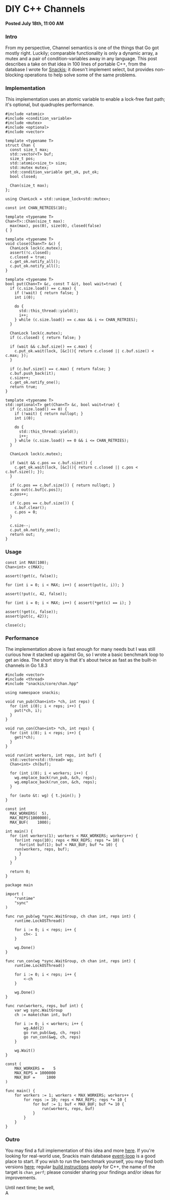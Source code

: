 # DIY C++ Channels
#### Posted July 18th, 11:00 AM

### Intro
From my perspective, Channel semantics is one of the things that Go got mostly right. Luckily; comparable functionality is only a dynamic array, a mutex and a pair of condition-variables away in any language. This post describes a take on that idea in 100 lines of portable C++, from the database I wrote for [Snackis](https://github.com/andreas-gone-wild/snackis); it doesn't implement select, but provides non-blocking operations to help solve some of the same problems.

### Implementation
This implementation uses an atomic variable to enable a lock-free fast path; it's optional, but quadruples performance.

```
#include <atomic>
#include <condition_variable>
#include <mutex>
#include <optional>
#include <vector>

template <typename T>
struct Chan {
  const size_t max;
  std::vector<T> buf;
  size_t pos;
  std::atomic<size_t> size;
  std::mutex mutex;
  std::condition_variable get_ok, put_ok;
  bool closed;

  Chan(size_t max);
};

using ChanLock = std::unique_lock<std::mutex>;

const int CHAN_RETRIES(10);

template <typename T>
Chan<T>::Chan(size_t max):
  max(max), pos(0), size(0), closed(false)
{ }

template <typename T>
void close(Chan<T> &c) {    
  ChanLock lock(c.mutex);
  assert(!c.closed);
  c.closed = true;
  c.get_ok.notify_all();
  c.put_ok.notify_all();
}

template <typename T>
bool put(Chan<T> &c, const T &it, bool wait=true) {
  if (c.size.load() == c.max) {
    if (!wait) { return false; }
    int i(0);
    
    do {
      std::this_thread::yield();
      i++;
    } while (c.size.load() == c.max && i <= CHAN_RETRIES);
  }

  ChanLock lock(c.mutex);
  if (c.closed) { return false; }
  
  if (wait && c.buf.size() == c.max) {
    c.put_ok.wait(lock, [&c](){ return c.closed || c.buf.size() < c.max; });
  }

  if (c.buf.size() == c.max) { return false; }
  c.buf.push_back(it);
  c.size++;
  c.get_ok.notify_one();
  return true;
}

template <typename T>
std::optional<T> get(Chan<T> &c, bool wait=true) {
  if (c.size.load() == 0) {
    if (!wait) { return nullopt; }
    int i(0);
    
    do {
      std::this_thread::yield(); 
      i++;
    } while (c.size.load() == 0 && i <= CHAN_RETRIES);
  }

  ChanLock lock(c.mutex);
    
  if (wait && c.pos == c.buf.size()) {
    c.get_ok.wait(lock, [&c](){ return c.closed || c.pos < c.buf.size(); });
  }
    
  if (c.pos == c.buf.size()) { return nullopt; }
  auto out(c.buf[c.pos]);
  c.pos++;

  if (c.pos == c.buf.size()) {
    c.buf.clear();
    c.pos = 0;
  }

  c.size--;
  c.put_ok.notify_one();
  return out;
}
```

### Usage

```
const int MAX(100);
Chan<int> c(MAX);

assert(!get(c, false));

for (int i = 0; i < MAX; i++) { assert(put(c, i)); }

assert(!put(c, 42, false));

for (int i = 0; i < MAX; i++) { assert(*get(c) == i); }

assert(!get(c, false));
assert(put(c, 42));

close(c);
```

### Performance
The implementation above is fast enough for many needs but I was still curious how it stacked up against Go, so I wrote a basic benchmark loop to get an idea. The short story is that it's about twice as fast as the built-in channels in Go 1.8.3

```
#include <vector>
#include <thread>
#include "snackis/core/chan.hpp"

using namespace snackis;

void run_pub(Chan<int> *ch, int reps) {
  for (int i(0); i < reps; i++) {
    put(*ch, i);
  }
}

void run_con(Chan<int> *ch, int reps) {
  for (int i(0); i < reps; i++) {
    get(*ch);
  }
}

void run(int workers, int reps, int buf) {
  std::vector<std::thread> wg;
  Chan<int> ch(buf);

  for (int i(0); i < workers; i++) {
    wg.emplace_back(run_pub, &ch, reps);
    wg.emplace_back(run_con, &ch, reps);
  }

  for (auto &t: wg) { t.join(); }
}

const int
  MAX_WORKERS(  5),
  MAX_REPS(1000000),
  MAX_BUF(    1000);

int main() {
  for (int workers(1); workers < MAX_WORKERS; workers++) {
    for(int reps(10); reps < MAX_REPS; reps *= 10) {
      for(int buf(1); buf < MAX_BUF; buf *= 10) {
	run(workers, reps, buf);
      }
    }
  }

  return 0;
}
```

```
package main

import (
	"runtime"
	"sync"
)

func run_pub(wg *sync.WaitGroup, ch chan int, reps int) {
	runtime.LockOSThread()
	
	for i := 0; i < reps; i++ {
		ch<- i
	}
	
	wg.Done()
}

func run_con(wg *sync.WaitGroup, ch chan int, reps int) {
	runtime.LockOSThread()

	for i := 0; i < reps; i++ {
		<-ch
	}
	
	wg.Done()
}

func run(workers, reps, buf int) {
	var wg sync.WaitGroup
	ch := make(chan int, buf)
	
	for i := 0; i < workers; i++ {
		wg.Add(2)
		go run_pub(&wg, ch, reps)
		go run_con(&wg, ch, reps)
	}

	wg.Wait()
}

const (
	MAX_WORKERS =    5
	MAX_REPS = 1000000
	MAX_BUF =     1000
)

func main() {
	for workers := 1; workers < MAX_WORKERS; workers++ {
		for reps := 10; reps < MAX_REPS; reps *= 10 {
			for buf := 1; buf < MAX_BUF; buf *= 10 {
				run(workers, reps, buf)
			}
		}
	}
}
```

### Outro
You may find a full implementation of this idea and more [here](https://github.com/andreas-gone-wild/snackis). If you're looking for real-world use, Snackis main database [event-loop](https://github.com/andreas-gone-wild/snackis/blob/master/src/snackis/db/proc.cpp) is a good place to start. If you wish to run the benchmark yourself, you may find both versions [here](https://github.com/andreas-gone-wild/snackis/tree/master/src); regular [build instructions](https://github.com/andreas-gone-wild/snackis#building) apply for C++, the name of the target is ```chan_perf```; please consider sharing your findings and/or ideas for improvements.

Until next time; be well,<br/>
A